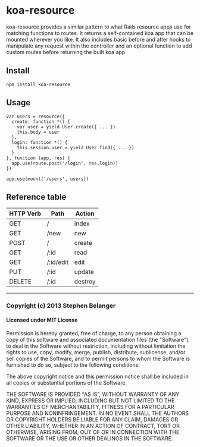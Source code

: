 # koa-resource

koa-resource provides a similar pattern to what Rails resource apps use for matching functions to routes. It returns a self-contained koa app that can be mounted wherever you like. It also includes basic before and after hooks to manipulate any request within the controller and an optional function to add custom routes before returning the built koa app.

## Install

    npm install koa-resource

## Usage
    
    var users = resource({
      create: function *() {
        var user = yield User.create({ ... })
        this.body = user
      },
      login: function *() {
        this.session.user = yield User.find({ ... })
      }
    }, function (app, res) {
      app.use(route.post('/login', res.login))
    })

    app.use(mount('/users', users))

## Reference table

| HTTP Verb | Path      | Action  |
| --------- | --------- | ------- |
| GET       | /         | index   |
| GET       | /new      | new     |
| POST      | /         | create  |
| GET       | /:id      | read    |
| GET       | /:id/edit | edit    |
| PUT       | /:id      | update  |
| DELETE    | /:id      | destroy |

---

### Copyright (c) 2013 Stephen Belanger
#### Licensed under MIT License

Permission is hereby granted, free of charge, to any person obtaining a copy of this software and associated documentation files (the "Software"), to deal in the Software without restriction, including without limitation the rights to use, copy, modify, merge, publish, distribute, sublicense, and/or sell copies of the Software, and to permit persons to whom the Software is furnished to do so, subject to the following conditions:

The above copyright notice and this permission notice shall be included in all copies or substantial portions of the Software.

THE SOFTWARE IS PROVIDED "AS IS", WITHOUT WARRANTY OF ANY KIND, EXPRESS OR IMPLIED, INCLUDING BUT NOT LIMITED TO THE WARRANTIES OF MERCHANTABILITY, FITNESS FOR A PARTICULAR PURPOSE AND NONINFRINGEMENT. IN NO EVENT SHALL THE AUTHORS OR COPYRIGHT HOLDERS BE LIABLE FOR ANY CLAIM, DAMAGES OR OTHER LIABILITY, WHETHER IN AN ACTION OF CONTRACT, TORT OR OTHERWISE, ARISING FROM, OUT OF OR IN CONNECTION WITH THE SOFTWARE OR THE USE OR OTHER DEALINGS IN THE SOFTWARE.
